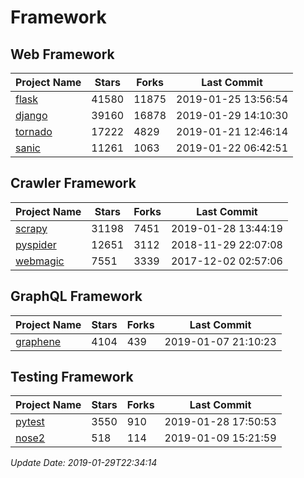 # Framework

## Web Framework

| Project Name | Stars | Forks | Last Commit |
| ------------ | ----- | ----- | ----------- |
| [flask](https://github.com/pallets/flask) | 41580 | 11875 | 2019-01-25 13:56:54 |
| [django](https://github.com/django/django) | 39160 | 16878 | 2019-01-29 14:10:30 |
| [tornado](https://github.com/tornadoweb/tornado) | 17222 | 4829 | 2019-01-21 12:46:14 |
| [sanic](https://github.com/huge-success/sanic) | 11261 | 1063 | 2019-01-22 06:42:51 |

## Crawler Framework

| Project Name | Stars | Forks | Last Commit |
| ------------ | ----- | ----- | ----------- |
| [scrapy](https://github.com/scrapy/scrapy) | 31198 | 7451 | 2019-01-28 13:44:19 |
| [pyspider](https://github.com/binux/pyspider) | 12651 | 3112 | 2018-11-29 22:07:08 |
| [webmagic](https://github.com/code4craft/webmagic) | 7551 | 3339 | 2017-12-02 02:57:06 |

## GraphQL Framework

| Project Name | Stars | Forks | Last Commit |
| ------------ | ----- | ----- | ----------- |
| [graphene](https://github.com/graphql-python/graphene) | 4104 | 439 | 2019-01-07 21:10:23 |

## Testing Framework

| Project Name | Stars | Forks | Last Commit |
| ------------ | ----- | ----- | ----------- |
| [pytest](https://github.com/pytest-dev/pytest) | 3550 | 910 | 2019-01-28 17:50:53 |
| [nose2](https://github.com/nose-devs/nose2) | 518 | 114 | 2019-01-09 15:21:59 |

*Update Date: 2019-01-29T22:34:14*